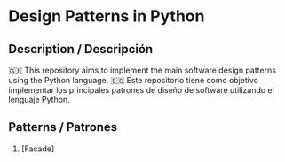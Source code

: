 # Design Patterns in Python

## Description / Descripción

🇬🇧 This repository aims to implement the main software design patterns using the Python language.
🇪🇸 Este repositorio tiene como objetivo implementar los principales patrones de diseño de software utilizando el lenguaje Python.

## Patterns / Patrones

<!-- 1. [Singleton](singleton.md)
2. [Factory Method](factory_method.md)
3. [Abstract Factory](abstract_factory.md)
4. [Builder](builder.md)
5. [Prototype](prototype.md)
6. [Adapter](adapter.md)
7. [Bridge](bridge.md)
8. [Composite](composite.md)
9. [Decorator](decorator.md) -->
1. [Facade]
<!-- 11. [Flyweight](flyweight.md)
12. [Proxy](proxy.md)
13. [Chain of Responsibility](chain_of_responsibility.md)
14. [Command](command.md)
15. [Interpreter](interpreter.md)
16. [Iterator](iterator.md)
17. [Mediator](mediator.md)
18. [Memento](memento.md)
19. [Observer](observer.md)
20. [State](state.md)
21. [Strategy](strategy.md)
22. [Template Method](template_method.md)
23. [Visitor](visitor.md) -->
